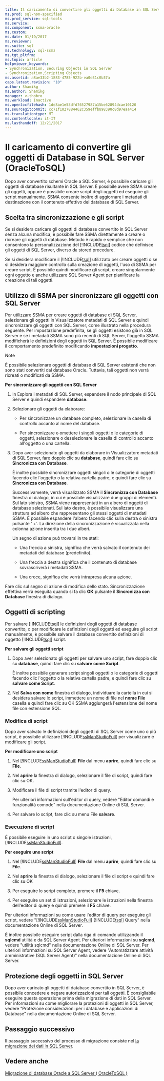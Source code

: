 ```yaml
---
title: Il caricamento di convertire gli oggetti di Database in SQL Server (OracleToSQL) | Documenti Microsoft
ms.prod: sql-non-specified
ms.prod_service: sql-tools
ms.service: 
ms.component: ssma-oracle
ms.custom: 
ms.date: 01/19/2017
ms.reviewer: 
ms.suite: sql
ms.technology: sql-ssma
ms.tgt_pltfrm: 
ms.topic: article
helpviewer_keywords:
- Synchronization, Securing Objects in SQL Server
- Synchronization,Scripting Objects
ms.assetid: a8ae33b2-1883-4785-922b-ea0e31c0b37a
caps.latest.revision: "10"
author: Shamikg
ms.author: Shamikg
manager: v-thobro
ms.workload: Inactive
ms.openlocfilehash: 1de8ae1e53dfd76527987a15be62894dcae10120
ms.sourcegitcommit: cc71f1027884462c359effb898390c8d97eaa414
ms.translationtype: MT
ms.contentlocale: it-IT
ms.lasthandoff: 12/21/2017
---
```

# <a name="loading-converted-database-objects-into-sql-server-oracletosql"></a>Il caricamento di convertire gli oggetti di Database in SQL Server (OracleToSQL)
Dopo aver convertito schemi Oracle a SQL Server, è possibile caricare gli oggetti di database risultante in SQL Server. È possibile avere SSMA creare gli oggetti, oppure è possibile creare script degli oggetti ed eseguire gli script manualmente. SSMA consente inoltre di aggiornare i metadati di destinazione con il contenuto effettivo del database di SQL Server.  
  
## <a name="choosing-between-synchronization-and-scripts"></a>Scelta tra sincronizzazione e gli script  
Se si desidera caricare gli oggetti di database convertito in SQL Server senza alcuna modifica, è possibile fare SSMA direttamente a creare o ricreare gli oggetti di database. Metodo è rapido e semplice che non consentono la personalizzazione del [!INCLUDE[tsql](../../includes/tsql_md.md)] codice che definisce gli oggetti di SQL Server, diverso da stored procedure.  
  
Se si desidera modificare il [!INCLUDE[tsql](../../includes/tsql_md.md)] utilizzato per creare oggetti o se si desidera maggiore controllo sulla creazione di oggetti, l'uso di SSMA per creare script. È possibile quindi modificare gli script, creare singolarmente ogni oggetto e anche utilizzare SQL Server Agent per pianificare la creazione di tali oggetti.  
  
## <a name="using-ssma-to-synchronize-objects-with-sql-server"></a>Utilizzo di SSMA per sincronizzare gli oggetti con SQL Server  
Per utilizzare SSMA per creare oggetti di database di SQL Server, selezionare gli oggetti in Visualizzatore metadati di SQL Server e quindi sincronizzare gli oggetti con SQL Server, come illustrato nella procedura seguente. Per impostazione predefinita, se gli oggetti esistono già in SQL Server e se i metadati SSMA sono più recenti di SQL Server, l'oggetto SSMA modificherà le definizioni degli oggetti in SQL Server. È possibile modificare il comportamento predefinito modificando **impostazioni progetto**.  
  
> [!NOTE]  
> È possibile selezionare oggetti di database di SQL Server esistenti che non sono stati convertiti dal database Oracle. Tuttavia, tali oggetti non verrà ricreati o modificati da SSMA.  
  
**Per sincronizzare gli oggetti con SQL Server**  
  
1.  In Esplora i metadati di SQL Server, espandere il nodo principale di SQL Server e quindi espandere **database**.  
  
2.  Selezionare gli oggetti da elaborare:  
  
    -   Per sincronizzare un database completo, selezionare la casella di controllo accanto al nome del database.  
  
    -   Per sincronizzare o omettere i singoli oggetti o le categorie di oggetti, selezionare o deselezionare la casella di controllo accanto all'oggetto o una cartella.  
  
3.  Dopo aver selezionato gli oggetti da elaborare in Visualizzatore metadati di SQL Server, fare doppio clic su **database**, quindi fare clic su **Sincronizza con Database**.  
  
    È inoltre possibile sincronizzare oggetti singoli o le categorie di oggetti facendo clic l'oggetto o la relativa cartella padre, e quindi fare clic su **Sincronizza con Database**.  
  
    Successivamente, verrà visualizzato SSMA il **Sincronizza con Database** finestra di dialogo, in cui è possibile visualizzare due gruppi di elementi. Sul lato sinistro, SSMA viene rappresentati in un albero di oggetti di database selezionati. Sul lato destro, è possibile visualizzare una struttura ad albero che rappresentano gli stessi oggetti di metadati SSMA. È possibile espandere l'albero facendo clic sulla destra o sinistra pulsante ' +'. La direzione della sincronizzazione è visualizzata nella colonna azione inserita tra i due alberi.  
  
    Un segno di azione può trovarsi in tre stati:  
  
    -   Una freccia a sinistra, significa che verrà salvato il contenuto dei metadati del database (predefinito).  
  
    -   Una freccia a destra significa che il contenuto di database sovrascriverà i metadati SSMA.  
  
    -   Una croce, significa che verrà intrapresa alcuna azione.  
  
Fare clic sul segno di azione di modifica dello stato. Sincronizzazione effettiva verrà eseguita quando si fa clic **OK** pulsante il **Sincronizza con Database** finestra di dialogo.  
  
## <a name="scripting-objects"></a>Oggetti di scripting  
Per salvare [!INCLUDE[tsql](../../includes/tsql_md.md)] le definizioni degli oggetti di database convertito, o per modificare le definizioni degli oggetti ed eseguire gli script manualmente, è possibile salvare il database convertito definizioni di oggetto [!INCLUDE[tsql](../../includes/tsql_md.md)] script.  
  
**Per salvare gli oggetti script**  
  
1.  Dopo aver selezionato gli oggetti per salvare uno script, fare doppio clic su **database**, quindi fare clic su **salvare come Script**.  
  
    È inoltre possibile generare script singoli oggetti o le categorie di oggetti facendo clic l'oggetto o la relativa cartella padre, e quindi fare clic su **salvare come Script**.  
  
2.  Nel **Salva con nome** finestra di dialogo, individuare la cartella in cui si desidera salvare lo script, immettere un nome di file nel **nome File** casella e quindi fare clic su OK SSMA aggiungerà l'estensione del nome file con estensione SQL.  
  
### <a name="modifying-scripts"></a>Modifica di script  
Dopo aver salvato le definizioni degli oggetti di SQL Server come uno o più script, è possibile utilizzare [!INCLUDE[ssManStudioFull](../../includes/ssmanstudiofull_md.md)] per visualizzare e modificare gli script.  
  
**Per modificare uno script**  
  
1.  Nel [!INCLUDE[ssManStudioFull](../../includes/ssmanstudiofull_md.md)] **File** dal menu **aprire**, quindi fare clic su **File**.  
  
2.  Nel **aprire** la finestra di dialogo, selezionare il file di script, quindi fare clic su OK.
  
3.  Modificare il file di script tramite l'editor di query.  
  
    Per ulteriori informazioni sull'editor di query, vedere "Editor comandi e funzionalità comode" nella documentazione Online di SQL Server.  
  
4.  Per salvare lo script, fare clic su menu File **salvare**.  
  
### <a name="running-scripts"></a>Esecuzione di script  
È possibile eseguire in uno script o singole istruzioni, [!INCLUDE[ssManStudioFull](../../includes/ssmanstudiofull_md.md)].  
  
**Per eseguire uno script**  
  
1.  Nel [!INCLUDE[ssManStudioFull](../../includes/ssmanstudiofull_md.md)] **File** dal menu **aprire**, quindi fare clic su **File**.  
  
2.  Nel **aprire** la finestra di dialogo, selezionare il file di script e quindi fare clic su OK  
  
3.  Per eseguire lo script completo, premere il **F5** chiave.  
  
4.  Per eseguire un set di istruzioni, selezionare le istruzioni nella finestra dell'editor di query e quindi premere il **F5** chiave.  
  
Per ulteriori informazioni su come usare l'editor di query per eseguire gli script, vedere "[!INCLUDE[ssManStudioFull](../../includes/ssmanstudiofull_md.md)] [!INCLUDE[tsql](../../includes/tsql_md.md)] Query" nella documentazione Online di SQL Server.  
  
È inoltre possibile eseguire script dalla riga di comando utilizzando il **sqlcmd** utilità e da SQL Server Agent. Per ulteriori informazioni su **sqlcmd**, vedere "utilità sqlcmd" nella documentazione Online di SQL Server. Per ulteriori informazioni su SQL Server Agent, vedere "Automatizzare attività amministrative (SQL Server Agent)" nella documentazione Online di SQL Server.  
  
## <a name="securing-objects-in-sql-server"></a>Protezione degli oggetti in SQL Server  
Dopo aver caricato gli oggetti di database convertito in SQL Server, è possibile concedere e negare autorizzazioni per tali oggetti. È consigliabile eseguire questa operazione prima della migrazione di dati in SQL Server. Per informazioni su come migliorare la protezioni di oggetti in SQL Server, vedere "Protezione considerazioni per i database e applicazioni di Database" nella documentazione Online di SQL Server.  
  
## <a name="next-step"></a>Passaggio successivo  
Il passaggio successivo del processo di migrazione consiste nel [la migrazione dei dati in SQL Server](http://msdn.microsoft.com/en-us/e23c5268-41ed-4e55-9fe7-a11376202a13).  
  
## <a name="see-also"></a>Vedere anche  
[Migrazione di database Oracle a SQL Server &#40; OracleToSQL &#41;](../../ssma/oracle/migrating-oracle-databases-to-sql-server-oracletosql.md)  
  
